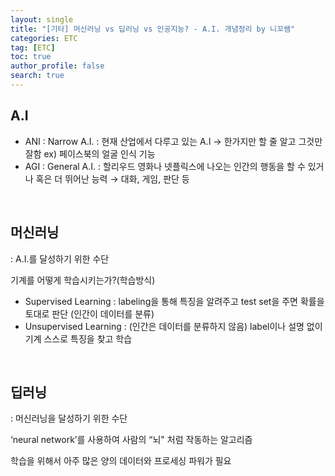 ```yaml
---
layout: single
title: "[기타] 머신러닝 vs 딥러닝 vs 인공지능? - A.I. 개념정리 by 니꼬쌤"
categories: ETC
tag: [ETC]
toc: true
author_profile: false
search: true
---
```


## A.I

- ANI : Narrow A.I. : 현재 산업에서 다루고 있는 A.I → 한가지만 할 줄 알고 그것만 잘함 ex) 페이스북의 얼굴 인식 기능
- AGI : General A.I. : 할리우드 영화나 넷플릭스에 나오는 인간의 행동을 할 수 있거나 혹은 더 뛰어난 능력 → 대화, 게임, 판단 등

<br/>

## 머신러닝

: A.I.를 달성하기 위한 수단

기계를 어떻게 학습시키는가?(학습방식)

- Supervised Learning : labeling을 통해 특징을 알려주고 test set을 주면 확률을 토대로 판단 (인간이 데이터를 분류)
- Unsupervised Learning : (인간은 데이터를 분류하지 않음) label이나 설명 없이 기계 스스로 특징을 찾고 학습

<br/>

## 딥러닝

: 머신러닝을 달성하기 위한 수단

‘neural network’를 사용하여 사람의 “뇌" 처럼 작동하는 알고리즘

학습을 위해서 아주 많은 양의 데이터와 프로세싱 파워가 필요
